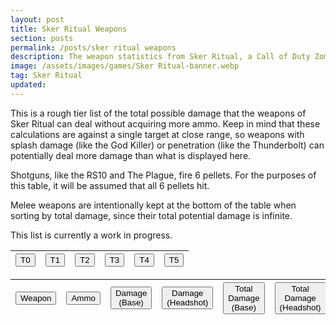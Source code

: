 ```yaml
---
layout: post
title: Sker Ritual Weapons
section: posts
permalink: /posts/sker ritual weapons
description: The weapon statistics from Sker Ritual, a Call of Duty Zombies-like game by Wales Interactive.
image: /assets/images/games/Sker Ritual-banner.webp
tag: Sker Ritual
updated:
---
```


This is a rough tier list of the total possible damage that the weapons of Sker Ritual can deal without acquiring more ammo. Keep in mind that these calculations are against a single target at close range, so weapons with splash damage (like the God Killer) or penetration (like the Thunderbolt) can potentially deal more damage than what is displayed here.

Shotguns, like the RS10 and The Plague, fire 6 pellets. For the purposes of this table, it will be assumed that all 6 pellets hit.

Melee weapons are intentionally kept at the bottom of the table when sorting by total damage, since their total potential damage is infinite.

This list is currently a work in progress.

<div class="tableContainer">
    <table class="skerWeapons">
        <thead>
            <tr>
                <th><button id="skerTier0">T0</button></th>
                <th><button id="skerTier1">T1</button></th>
                <th><button id="skerTier2">T2</button></th>
                <th><button id="skerTier3">T3</button></th>
                <th><button id="skerTier4">T4</button></th>
                <th><button class="skerActive" id="skerTier5">T5</button></th>
            </tr>
        </thead>
    </table>
</div>

<div class="tableContainer">
    <table class="skerWeapons">
        <thead>
            <tr>
                <th><button id="weapon">Weapon</button></th>
                <th><button id="ammo">Ammo</button></th>
                <th><button id="damageBase">Damage (Base)</button></th>
                <th><button id="damageHeadshot">Damage (Headshot)</button></th>
                <th><button id="totalBase">Total Damage (Base)</button></th>
                <th><button id="totalHeadshot">Total Damage (Headshot)</button></th>
            </tr>
        </thead>
        <tbody id="tableContent"></tbody>
    </table>
</div>

<script src="/assets/js/skerWeapons.js"></script>